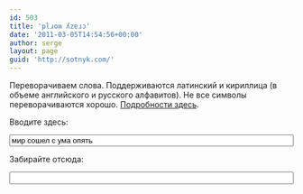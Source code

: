 ```yaml
---
id: 503
title: 'plɹoʍ ʎzɐɹɔ'
date: '2011-03-05T14:54:56+00:00'
author: serge
layout: page
guid: 'http://sotnyk.com/'
---
```


Переворачиваем слова. Поддерживаются латинский и кириллица (в объеме английского и русского алфавитов). Не все символы переворачиваются хорошо. [Подробности здесь](http://localhost/?p=507).

 <script type="text/javascript">
          \<!--
        var original = "abcdefghigklmnopqrstuvwxyz"+
        ".,;!?'"+
        "абвгдеёжзийклмнопрстуфхцчшщьъэя";
        var transformed = "ɐqɔpǝɟƃɥıɾʞlɯuodbɹsʇnʌʍxʎz" +
        "˙'؛¡¿," +
        "ɐgʚL6ǝǝжɛииʞvwноudɔшʎфхпhmmqqєʁ"
        function MakeUpDown() {
            var lovercased = document.getElementsByName("SourceText")[0].value.toString().toLowerCase()
            var res = "";
            for (i = lovercased.length - 1; i >= 0; --i) {
                var pos = original.indexOf(lovercased.substring(i, i + 1), 0);
                if (pos < 0)
                    res += lovercased.substring(i, i + 1);
                else
                    res += transformed.substring(pos, pos + 1);
            }
            res = res.replace("ю", "oı").replace("ы", "ıq");
            document.getElementsByName("ResultText")[0].value = res;
        }
\-->
      </script>

<form action="" name="InputForm">Вводите здесь:

 <input name="SourceText" onchange="MakeUpDown()" onkeyup="MakeUpDown()" style="width: 100%" type="text" value="мир сошел с ума опять"></input>

Забирайте отсюда:

 <input name="ResultText" readonly="readonly" style="width: 100%; font-family: Tahoma;" type="text" value=""></input>

</form> <script type="text/javascript">
          \<!--
          MakeUpDown();
\-->
      </script>